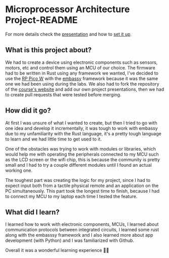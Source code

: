 # Microprocessor Architecture Project-README
For more details check the [presentation](PRESENTATION.md) and how to [set it up](PROJECT-SETUP.md).

## What is this project about?
We had to create a device using electronic components such as sensors, motors, etc and control them using an MCU of 
our choice. The firmware had to be written in Rust using any framework we wanted, I've decided to use the 
[RP Pico W](https://www.raspberrypi.com/documentation/microcontrollers/pico-series.html#raspberry-pi-pico-w) with 
the [embassy](https://embassy.dev/) framework because it was the same one we had been using during the labs. We also had 
to fork the repository of the [course's website](https://embedded-rust-101.wyliodrin.com/) and add our own project 
presentations, then we had to create pull requests that were tested before merging.

## How did it go?
At first I was unsure of what I wanted to create, but then I tried to go with one idea and develop it incrementally, it was 
tough to work with embassy due to my unfamiliarity with the Rust language, it's a pretty tough language to learn and we had
little time to get used to it.

One of the obstacles was trying to work with modules or libraries, which would help me with 
operating the peripherals connected to my MCU such as the LCD screen or the wifi chip, 
this is because the community is pretty small and I had to try a couple different modules 
until I found an actual working one.

The toughest part was creating the logic for my project, since I had to expect input both 
from a tactile physical remote and an application on the PC simultaneously. This part took
the longest time to finish, because I had to connect my MCU to my laptop each time I tested
the feature.

## What did I learn?
I learned how to work with electronic components, MCUs, I learned about communication 
protocols between integrated circuits, I learned some rust along with the embasssy framework
and I also learned more about app development (with Python) and I was familiarized with Github. 

Overall it was a wonderful learning experience 💪💪
